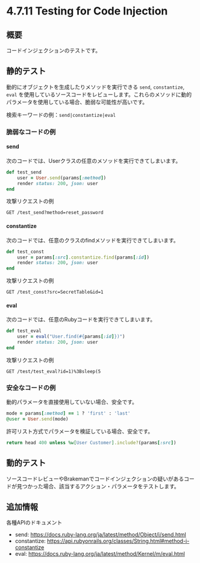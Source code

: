 # 4.7.11 Testing for Code Injection

## 概要

コードインジェクションのテストです。

## 静的テスト

動的にオブジェクトを生成したりメソッドを実行できる `send`, `constantize`, `eval` を使用しているソースコードをレビューします。これらのメソッドに動的パラメータを使用している場合、脆弱な可能性が高いです。

検索キーワードの例：`send|constantize|eval`

### 脆弱なコードの例

#### send

次のコードでは、Userクラスの任意のメソッドを実行できてしまいます。

```ruby
def test_send
    user = User.send(params[:method])
    render status: 200, json: user
end
```

攻撃リクエストの例
```http
GET /test_send?method=reset_password
```

#### constantize

次のコードでは、任意のクラスのfindメソッドを実行できてしまいます。

```ruby
def test_const
    user = params[:src].constantize.find(params[:id])
    render status: 200, json: user
end
```

攻撃リクエストの例
```http
GET /test_const?src=SecretTable&id=1
```

#### eval

次のコードでは、任意のRubyコードを実行できてしまいます。

```ruby
def test_eval
    user = eval("User.find(#{params[:id]})")
    render status: 200, json: user
end
```

攻撃リクエストの例
```http
GET /test/test_eval?id=1)%3Bsleep(5
```

### 安全なコードの例

動的パラメータを直接使用していない場合、安全です。

```ruby
mode = params[:method] == 1 ? 'first' : 'last'
@user = User.send(mode)
```

許可リスト方式でパラメータを検証している場合、安全です。

```ruby
return head 400 unless %w[User Customer].include?(params[:src])
```

## 動的テスト

ソースコードレビューやBrakemanでコードインジェクションの疑いがあるコードが見つかった場合、該当するアクション・パラメータをテストします。

## 追加情報

各種APIのドキュメント

- send: https://docs.ruby-lang.org/ja/latest/method/Object/i/send.html
- constantize: https://api.rubyonrails.org/classes/String.html#method-i-constantize
- eval: https://docs.ruby-lang.org/ja/latest/method/Kernel/m/eval.html